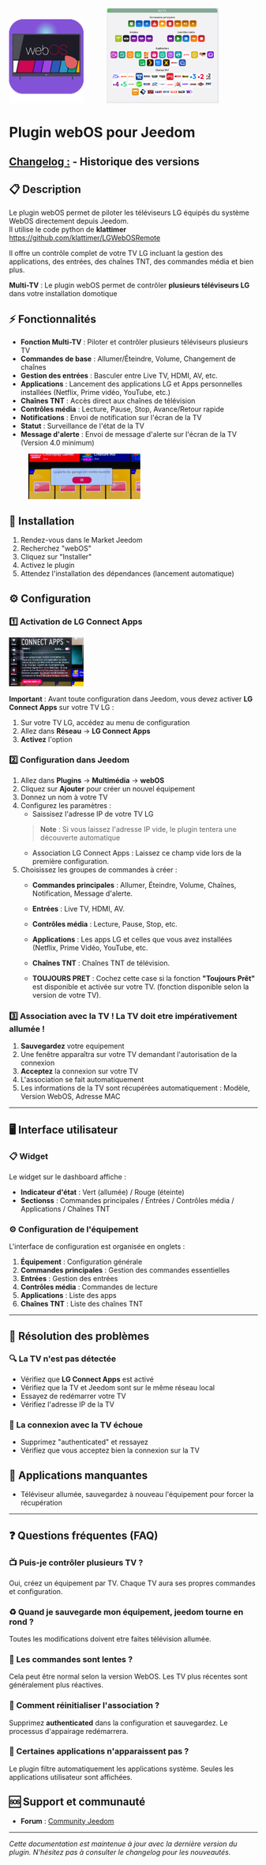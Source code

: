 <img src="./images/webOS_icon.png" 
     alt="webOS_icon" 
     style="width:30%; height:auto;" /> 
&nbsp;&nbsp;&nbsp;&nbsp;&nbsp;&nbsp;&nbsp;&nbsp;&nbsp;&nbsp;
<img src="./images/image1.png" 
     alt="image" 
     style="width:45%; height:auto;" />


# Plugin webOS pour Jeedom

## [Changelog :](docs/CHANGELOG.md) - Historique des versions

## 📋 Description

Le plugin webOS permet de piloter les téléviseurs LG équipés du système WebOS directement depuis Jeedom.  
Il utilise le code python de **klattimer** https://github.com/klattimer/LGWebOSRemote

Il offre un contrôle complet de votre TV LG incluant la gestion des applications, des entrées, des chaînes TNT, des commandes média et bien plus.

**Multi-TV** : Le plugin webOS permet de contrôler **plusieurs téléviseurs LG** dans votre installation domotique

## ⚡ Fonctionnalités

- **Fonction Multi-TV** : Piloter et contrôler plusieurs téléviseurs plusieurs TV
- **Commandes de base** : Allumer/Éteindre, Volume, Changement de chaînes
- **Gestion des entrées** : Basculer entre Live TV, HDMI, AV, etc.
- **Applications** : Lancement des applications LG et Apps personnelles installées (Netflix, Prime vidéo, YouTube, etc.)
- **Chaînes TNT** : Accès direct aux chaînes de télévision
- **Contrôles média** : Lecture, Pause, Stop, Avance/Retour rapide
- **Notifications** : Envoi de notification sur l'écran de la TV
- **Statut** : Surveillance de l'état de la TV
- **Message d'alerte** : Envoi de message d'alerte sur l'écran de la TV (Version 4.0 minimum)


&nbsp;&nbsp;&nbsp;&nbsp;&nbsp;&nbsp;&nbsp;&nbsp;&nbsp;&nbsp;<img src="./images/image2.png" 
     alt="image" 
     style="width:45%; height:auto;" />

## 🚀 Installation

1. Rendez-vous dans le Market Jeedom
2. Recherchez "webOS" 
3. Cliquez sur "Installer"
4. Activez le plugin
5. Attendez l'installation des dépendances (lancement automatique)

## ⚙️ Configuration

### 1️⃣ Activation de LG Connect Apps  
  
<img src="./images/image3.png" 
     alt="image" 
     style="width:30%; height:auto;" />

  **Important** : Avant toute configuration dans Jeedom, vous devez activer **LG Connect Apps** sur votre TV LG :

  1. Sur votre TV LG, accédez au menu de configuration
  2. Allez dans **Réseau** → **LG Connect Apps**
  3. **Activez** l'option

### 2️⃣ Configuration dans Jeedom

  1. Allez dans **Plugins** → **Multimédia** → **webOS**
  2. Cliquez sur **Ajouter** pour créer un nouvel équipement
  3. Donnez un nom à votre TV
  4. Configurez les paramètres :
     - Saissisez l'adresse IP de votre TV LG
     > **Note** : Si vous laissez l'adresse IP vide, le plugin tentera une découverte automatique
     - Association LG Connect Apps : Laissez ce champ vide lors de la première configuration.
  5. Choisissez les groupes de commandes à créer :
     - **Commandes principales** : Allumer, Éteindre, Volume, Chaînes, Notification, Message d'alerte.
     - **Entrées** : Live TV, HDMI, AV.
     - **Contrôles média** : Lecture, Pause, Stop, etc.
     - **Applications** : Les apps LG et celles que vous avez installées (Netflix, Prime Vidéo, YouTube, etc.
     - **Chaînes TNT** : Chaînes TNT de télévision.

     - **TOUJOURS PRET** : Cochez cette case si la fonction **"Toujours Prêt"** est disponible et activée sur votre TV.
      (fonction disponible selon la version de votre TV).

### 3️⃣ Association avec la TV ! La TV doit etre impérativement allumée !

  1. **Sauvegardez** votre equipement
  2. Une fenêtre apparaîtra sur votre TV demandant l'autorisation de la connexion
  3. **Acceptez** la connexion sur votre TV
  4. L'association se fait automatiquement
  5. Les informations de la TV sont récupérées automatiquement : Modèle, Version WebOS, Adresse MAC

---

## 🖥️ Interface utilisateur

### 📋 Widget

  Le widget sur le dashboard affiche :
  - **Indicateur d'état** : Vert (allumée) / Rouge (éteinte)
  - **Sectionss** : Commandes principales / Entrées / Contrôles média / Applications / Chaînes TNT

### ⚙️ Configuration de l'équipement 

  L'interface de configuration est organisée en onglets :

  1. **Équipement** : Configuration générale
  2. **Commandes principales** : Gestion des commandes essentielles
  3. **Entrées** : Gestion des entrées
  4. **Contrôles média** : Commandes de lecture
  5. **Applications** : Liste des apps
  6. **Chaînes TNT** : Liste des chaînes TNT


---
## 🔧 Résolution des problèmes

### 🔍 La TV n'est pas détectée
  - Vérifiez que **LG Connect Apps** est activé
  - Vérifiez que la TV et Jeedom sont sur le même réseau local
  - Essayez de redémarrer votre TV
  - Vérifiez l'adresse IP de la TV

### 🔗 La connexion avec la TV échoue
  - Supprimez "authenticated" et ressayez
  - Vérifiez que vous acceptez bien la connexion sur la TV

## 📱 Applications manquantes
  - Téléviseur allumée, sauvegardez à nouveau l'équipement pour forcer la récupération

---

## ❓ Questions fréquentes (FAQ)

### 📺 Puis-je contrôler plusieurs TV ?
Oui, créez un équipement par TV. Chaque TV aura ses propres commandes et configuration.

### ♻️ Quand je sauvegarde mon équipement, jeedom tourne en rond ?
Toutes les modifications doivent etre faites télévision allumée.

### 🐌 Les commandes sont lentes ?
Cela peut être normal selon la version WebOS. Les TV plus récentes sont généralement plus réactives.

### 🔄 Comment réinitialiser l'association ?
Supprimez **authenticated** dans la configuration et sauvegardez. Le processus d'appairage redémarrera.

### 📱 Certaines applications n'apparaissent pas ?
Le plugin filtre automatiquement les applications système. Seules les applications utilisateur sont affichées.

## 🆘 Support et communauté
- **Forum** : [Community Jeedom](https://community.jeedom.com/tag/plugin-webOS)

---

*Cette documentation est maintenue à jour avec la dernière version du plugin. N'hésitez pas à consulter le changelog pour les nouveautés.*

